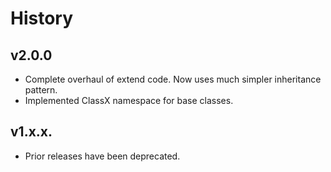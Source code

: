 # History

## v2.0.0
* Complete overhaul of extend code. Now uses much simpler inheritance pattern.
* Implemented ClassX namespace for base classes.

## v1.x.x.
* Prior releases have been deprecated.